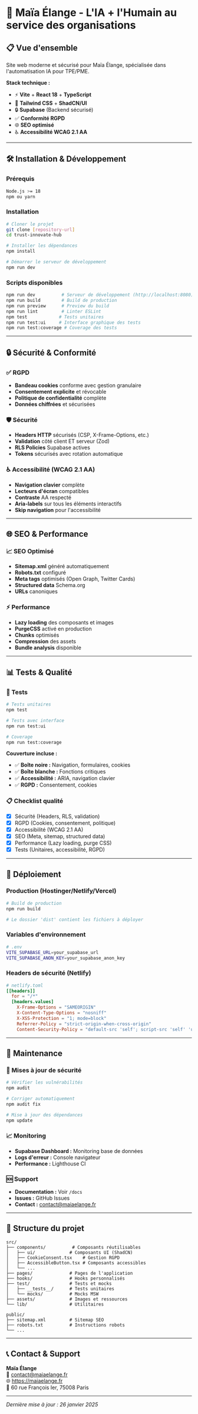 # 🚀 Maïa Élange - L'IA + l'Humain au service des organisations

## 📋 Vue d'ensemble

Site web moderne et sécurisé pour Maïa Élange, spécialisée dans l'automatisation IA pour TPE/PME.

**Stack technique :**
- ⚡ **Vite** + **React 18** + **TypeScript**
- 🎨 **Tailwind CSS** + **ShadCN/UI**
- 🔒 **Supabase** (Backend sécurisé)
- ✅ **Conformité RGPD**
- 🌐 **SEO optimisé**
- ♿ **Accessibilité WCAG 2.1 AA**

---

## 🛠️ Installation & Développement

### Prérequis
```bash
Node.js >= 18
npm ou yarn
```

### Installation
```bash
# Cloner le projet
git clone [repository-url]
cd trust-innovate-hub

# Installer les dépendances
npm install

# Démarrer le serveur de développement
npm run dev
```

### Scripts disponibles
```bash
npm run dev          # Serveur de développement (http://localhost:8080)
npm run build        # Build de production
npm run preview      # Preview du build
npm run lint         # Linter ESLint
npm test            # Tests unitaires
npm run test:ui     # Interface graphique des tests
npm run test:coverage # Coverage des tests
```

---

## 🔒 Sécurité & Conformité

### ✅ RGPD
- **Bandeau cookies** conforme avec gestion granulaire
- **Consentement explicite** et révocable
- **Politique de confidentialité** complète
- **Données chiffrées** et sécurisées

### 🛡️ Sécurité
- **Headers HTTP** sécurisés (CSP, X-Frame-Options, etc.)
- **Validation** côté client ET serveur (Zod)
- **RLS Policies** Supabase actives
- **Tokens** sécurisés avec rotation automatique

### ♿ Accessibilité (WCAG 2.1 AA)
- **Navigation clavier** complète
- **Lecteurs d'écran** compatibles
- **Contraste** AA respecté
- **Aria-labels** sur tous les éléments interactifs
- **Skip navigation** pour l'accessibilité

---

## 🌐 SEO & Performance

### 📈 SEO Optimisé
- **Sitemap.xml** généré automatiquement
- **Robots.txt** configuré
- **Meta tags** optimisés (Open Graph, Twitter Cards)
- **Structured data** Schema.org
- **URLs** canoniques

### ⚡ Performance
- **Lazy loading** des composants et images
- **PurgeCSS** activé en production
- **Chunks** optimisés
- **Compression** des assets
- **Bundle analysis** disponible

---

## 📊 Tests & Qualité

### 🧪 Tests
```bash
# Tests unitaires
npm test

# Tests avec interface
npm run test:ui

# Coverage
npm run test:coverage
```

**Couverture incluse :**
- ✅ **Boîte noire :** Navigation, formulaires, cookies
- ✅ **Boîte blanche :** Fonctions critiques
- ✅ **Accessibilité :** ARIA, navigation clavier
- ✅ **RGPD :** Consentement, cookies

### 📋 Checklist qualité
- [x] Sécurité (Headers, RLS, validation)
- [x] RGPD (Cookies, consentement, politique)
- [x] Accessibilité (WCAG 2.1 AA)
- [x] SEO (Meta, sitemap, structured data)
- [x] Performance (Lazy loading, purge CSS)
- [x] Tests (Unitaires, accessibilité, RGPD)

---

## 🚀 Déploiement

### Production (Hostinger/Netlify/Vercel)
```bash
# Build de production
npm run build

# Le dossier 'dist' contient les fichiers à déployer
```

### Variables d'environnement
```bash
# .env
VITE_SUPABASE_URL=your_supabase_url
VITE_SUPABASE_ANON_KEY=your_supabase_anon_key
```

### Headers de sécurité (Netlify)
```toml
# netlify.toml
[[headers]]
  for = "/*"
  [headers.values]
    X-Frame-Options = "SAMEORIGIN"
    X-Content-Type-Options = "nosniff"
    X-XSS-Protection = "1; mode=block"
    Referrer-Policy = "strict-origin-when-cross-origin"
    Content-Security-Policy = "default-src 'self'; script-src 'self' 'unsafe-inline'"
```

---

## 🔧 Maintenance

### 🔄 Mises à jour de sécurité
```bash
# Vérifier les vulnérabilités
npm audit

# Corriger automatiquement
npm audit fix

# Mise à jour des dépendances
npm update
```

### 📈 Monitoring
- **Supabase Dashboard :** Monitoring base de données
- **Logs d'erreur :** Console navigateur
- **Performance :** Lighthouse CI

### 🆘 Support
- **Documentation :** Voir `/docs`
- **Issues :** GitHub Issues
- **Contact :** contact@maiaelange.fr

---

## 📁 Structure du projet

```
src/
├── components/          # Composants réutilisables
│   ├── ui/             # Composants UI (ShadCN)
│   ├── CookieConsent.tsx    # Gestion RGPD
│   ├── AccessibleButton.tsx # Composants accessibles
│   └── ...
├── pages/              # Pages de l'application
├── hooks/              # Hooks personnalisés
├── test/               # Tests et mocks
│   ├── __tests__/      # Tests unitaires
│   └── mocks/          # Mocks MSW
├── assets/             # Images et ressources
└── lib/                # Utilitaires

public/
├── sitemap.xml         # Sitemap SEO
├── robots.txt          # Instructions robots
└── ...
```

---

## 📞 Contact & Support

**Maïa Élange**  
📧 contact@maiaelange.fr  
🌐 https://maiaelange.fr  
📍 60 rue François Ier, 75008 Paris

---

*Dernière mise à jour : 26 janvier 2025*